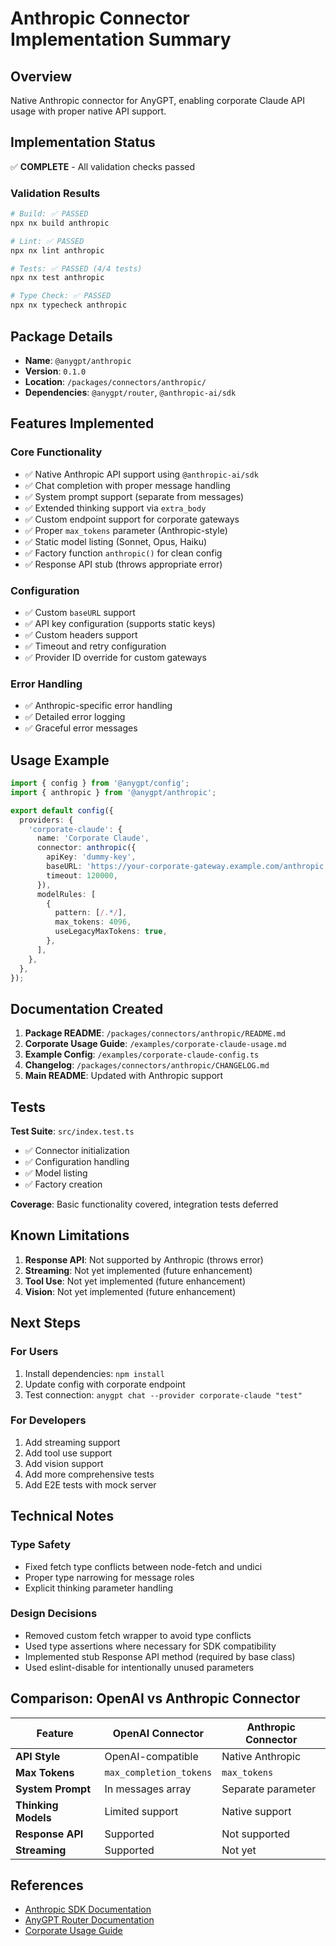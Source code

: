 # Anthropic Connector Implementation Summary

## Overview

Native Anthropic connector for AnyGPT, enabling corporate Claude API usage with proper native API support.

## Implementation Status

✅ **COMPLETE** - All validation checks passed

### Validation Results

```bash
# Build: ✅ PASSED
npx nx build anthropic

# Lint: ✅ PASSED
npx nx lint anthropic

# Tests: ✅ PASSED (4/4 tests)
npx nx test anthropic

# Type Check: ✅ PASSED
npx nx typecheck anthropic
```

## Package Details

- **Name**: `@anygpt/anthropic`
- **Version**: `0.1.0`
- **Location**: `/packages/connectors/anthropic/`
- **Dependencies**: `@anygpt/router`, `@anthropic-ai/sdk`

## Features Implemented

### Core Functionality

- ✅ Native Anthropic API support using `@anthropic-ai/sdk`
- ✅ Chat completion with proper message handling
- ✅ System prompt support (separate from messages)
- ✅ Extended thinking support via `extra_body`
- ✅ Custom endpoint support for corporate gateways
- ✅ Proper `max_tokens` parameter (Anthropic-style)
- ✅ Static model listing (Sonnet, Opus, Haiku)
- ✅ Factory function `anthropic()` for clean config
- ✅ Response API stub (throws appropriate error)

### Configuration

- ✅ Custom `baseURL` support
- ✅ API key configuration (supports static keys)
- ✅ Custom headers support
- ✅ Timeout and retry configuration
- ✅ Provider ID override for custom gateways

### Error Handling

- ✅ Anthropic-specific error handling
- ✅ Detailed error logging
- ✅ Graceful error messages

## Usage Example

```typescript
import { config } from '@anygpt/config';
import { anthropic } from '@anygpt/anthropic';

export default config({
  providers: {
    'corporate-claude': {
      name: 'Corporate Claude',
      connector: anthropic({
        apiKey: 'dummy-key',
        baseURL: 'https://your-corporate-gateway.example.com/anthropic',
        timeout: 120000,
      }),
      modelRules: [
        {
          pattern: [/.*/],
          max_tokens: 4096,
          useLegacyMaxTokens: true,
        },
      ],
    },
  },
});
```

## Documentation Created

1. **Package README**: `/packages/connectors/anthropic/README.md`
2. **Corporate Usage Guide**: `/examples/corporate-claude-usage.md`
3. **Example Config**: `/examples/corporate-claude-config.ts`
4. **Changelog**: `/packages/connectors/anthropic/CHANGELOG.md`
5. **Main README**: Updated with Anthropic support

## Tests

**Test Suite**: `src/index.test.ts`

- ✅ Connector initialization
- ✅ Configuration handling
- ✅ Model listing
- ✅ Factory creation

**Coverage**: Basic functionality covered, integration tests deferred

## Known Limitations

1. **Response API**: Not supported by Anthropic (throws error)
2. **Streaming**: Not yet implemented (future enhancement)
3. **Tool Use**: Not yet implemented (future enhancement)
4. **Vision**: Not yet implemented (future enhancement)

## Next Steps

### For Users

1. Install dependencies: `npm install`
2. Update config with corporate endpoint
3. Test connection: `anygpt chat --provider corporate-claude "test"`

### For Developers

1. Add streaming support
2. Add tool use support
3. Add vision support
4. Add more comprehensive tests
5. Add E2E tests with mock server

## Technical Notes

### Type Safety

- Fixed fetch type conflicts between node-fetch and undici
- Proper type narrowing for message roles
- Explicit thinking parameter handling

### Design Decisions

- Removed custom fetch wrapper to avoid type conflicts
- Used type assertions where necessary for SDK compatibility
- Implemented stub Response API method (required by base class)
- Used eslint-disable for intentionally unused parameters

## Comparison: OpenAI vs Anthropic Connector

| Feature             | OpenAI Connector        | Anthropic Connector |
| ------------------- | ----------------------- | ------------------- |
| **API Style**       | OpenAI-compatible       | Native Anthropic    |
| **Max Tokens**      | `max_completion_tokens` | `max_tokens`        |
| **System Prompt**   | In messages array       | Separate parameter  |
| **Thinking Models** | Limited support         | Native support      |
| **Response API**    | Supported               | Not supported       |
| **Streaming**       | Supported               | Not yet             |

## References

- [Anthropic SDK Documentation](https://github.com/anthropics/anthropic-sdk-typescript)
- [AnyGPT Router Documentation](../../router/README.md)
- [Corporate Usage Guide](../../../examples/corporate-claude-usage.md)
